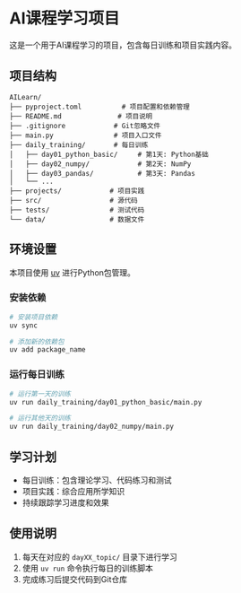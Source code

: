 # AI课程学习项目

这是一个用于AI课程学习的项目，包含每日训练和项目实践内容。

## 项目结构

```
AILearn/
├── pyproject.toml          # 项目配置和依赖管理
├── README.md              # 项目说明
├── .gitignore            # Git忽略文件
├── main.py               # 项目入口文件
├── daily_training/       # 每日训练
│   ├── day01_python_basic/     # 第1天: Python基础
│   ├── day02_numpy/            # 第2天: NumPy
│   ├── day03_pandas/           # 第3天: Pandas
│   └── ...
├── projects/            # 项目实践
├── src/                 # 源代码
├── tests/               # 测试代码
└── data/                # 数据文件
```

## 环境设置

本项目使用 [uv](https://github.com/astral-sh/uv) 进行Python包管理。

### 安装依赖

```bash
# 安装项目依赖
uv sync

# 添加新的依赖包
uv add package_name
```

### 运行每日训练

```bash
# 运行第一天的训练
uv run daily_training/day01_python_basic/main.py

# 运行其他天的训练
uv run daily_training/day02_numpy/main.py
```

## 学习计划

- 每日训练：包含理论学习、代码练习和测试
- 项目实践：综合应用所学知识
- 持续跟踪学习进度和效果

## 使用说明

1. 每天在对应的 `dayXX_topic/` 目录下进行学习
2. 使用 `uv run` 命令执行每日的训练脚本
3. 完成练习后提交代码到Git仓库